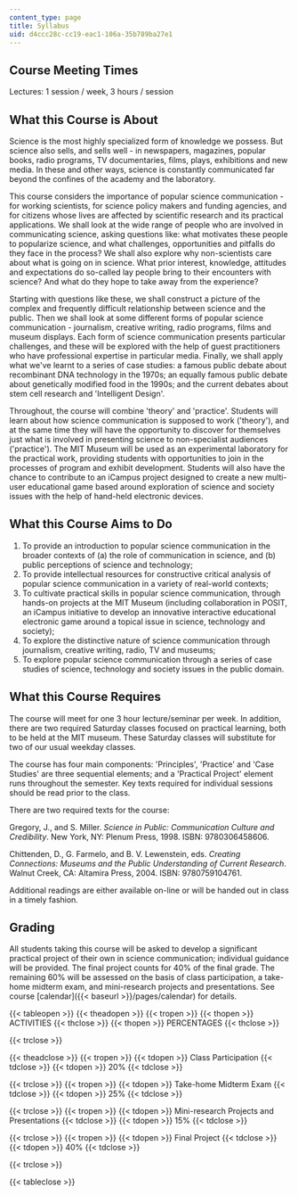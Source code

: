 ```yaml
---
content_type: page
title: Syllabus
uid: d4ccc28c-cc19-eac1-106a-35b789ba27e1
---
```


Course Meeting Times
--------------------

Lectures: 1 session / week, 3 hours / session

What this Course is About
-------------------------

Science is the most highly specialized form of knowledge we possess. But science also sells, and sells well - in newspapers, magazines, popular books, radio programs, TV documentaries, films, plays, exhibitions and new media. In these and other ways, science is constantly communicated far beyond the confines of the academy and the laboratory.

This course considers the importance of popular science communication - for working scientists, for science policy makers and funding agencies, and for citizens whose lives are affected by scientific research and its practical applications. We shall look at the wide range of people who are involved in communicating science, asking questions like: what motivates these people to popularize science, and what challenges, opportunities and pitfalls do they face in the process? We shall also explore why non-scientists care about what is going on in science. What prior interest, knowledge, attitudes and expectations do so-called lay people bring to their encounters with science? And what do they hope to take away from the experience?

Starting with questions like these, we shall construct a picture of the complex and frequently difficult relationship between science and the public. Then we shall look at some different forms of popular science communication - journalism, creative writing, radio programs, films and museum displays. Each form of science communication presents particular challenges, and these will be explored with the help of guest practitioners who have professional expertise in particular media. Finally, we shall apply what we've learnt to a series of case studies: a famous public debate about recombinant DNA technology in the 1970s; an equally famous public debate about genetically modified food in the 1990s; and the current debates about stem cell research and 'Intelligent Design'.

Throughout, the course will combine 'theory' and 'practice'. Students will learn about how science communication is supposed to work ('theory'), and at the same time they will have the opportunity to discover for themselves just what is involved in presenting science to non-specialist audiences ('practice'). The MIT Museum will be used as an experimental laboratory for the practical work, providing students with opportunities to join in the processes of program and exhibit development. Students will also have the chance to contribute to an iCampus project designed to create a new multi-user educational game based around exploration of science and society issues with the help of hand-held electronic devices.

What this Course Aims to Do
---------------------------

1.  To provide an introduction to popular science communication in the broader contexts of (a) the role of communication in science, and (b) public perceptions of science and technology;
2.  To provide intellectual resources for constructive critical analysis of popular science communication in a variety of real-world contexts;
3.  To cultivate practical skills in popular science communication, through hands-on projects at the MIT Museum (including collaboration in POSIT, an iCampus initiative to develop an innovative interactive educational electronic game around a topical issue in science, technology and society);
4.  To explore the distinctive nature of science communication through journalism, creative writing, radio, TV and museums;
5.  To explore popular science communication through a series of case studies of science, technology and society issues in the public domain.

What this Course Requires
-------------------------

The course will meet for one 3 hour lecture/seminar per week. In addition, there are two required Saturday classes focused on practical learning, both to be held at the MIT museum. These Saturday classes will substitute for two of our usual weekday classes.

The course has four main components: 'Principles', 'Practice' and 'Case Studies' are three sequential elements; and a 'Practical Project' element runs throughout the semester. Key texts required for individual sessions should be read prior to the class.

There are two required texts for the course:

Gregory, J., and S. Miller. _Science in Public: Communication Culture and Credibility_. New York, NY: Plenum Press, 1998. ISBN: 9780306458606.

Chittenden, D., G. Farmelo, and B. V. Lewenstein, eds. _Creating Connections: Museums and the Public Understanding of Current Research_. Walnut Creek, CA: Altamira Press, 2004. ISBN: 9780759104761.

Additional readings are either available on-line or will be handed out in class in a timely fashion.

Grading
-------

All students taking this course will be asked to develop a significant practical project of their own in science communication; individual guidance will be provided. The final project counts for 40% of the final grade. The remaining 60% will be assessed on the basis of class participation, a take-home midterm exam, and mini-research projects and presentations. See course [calendar]({{< baseurl >}}/pages/calendar) for details.

{{< tableopen >}}
{{< theadopen >}}
{{< tropen >}}
{{< thopen >}}
ACTIVITIES
{{< thclose >}}
{{< thopen >}}
PERCENTAGES
{{< thclose >}}

{{< trclose >}}

{{< theadclose >}}
{{< tropen >}}
{{< tdopen >}}
Class Participation
{{< tdclose >}}
{{< tdopen >}}
20%
{{< tdclose >}}

{{< trclose >}}
{{< tropen >}}
{{< tdopen >}}
Take-home Midterm Exam
{{< tdclose >}}
{{< tdopen >}}
25%
{{< tdclose >}}

{{< trclose >}}
{{< tropen >}}
{{< tdopen >}}
Mini-research Projects and Presentations
{{< tdclose >}}
{{< tdopen >}}
15%
{{< tdclose >}}

{{< trclose >}}
{{< tropen >}}
{{< tdopen >}}
Final Project
{{< tdclose >}}
{{< tdopen >}}
40%
{{< tdclose >}}

{{< trclose >}}

{{< tableclose >}}